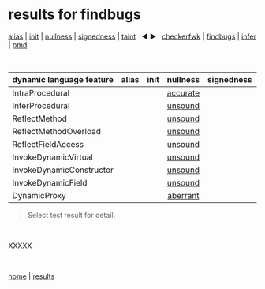 # results for findbugs

[alias](https://github.com/michaelemery/staticanalysis/blob/master/results/alias/README.md) | [init](https://github.com/michaelemery/staticanalysis/blob/master/results/init/README.md) | [nullness](https://github.com/michaelemery/staticanalysis/blob/master/results/nullness/README.md) | [signedness](https://github.com/michaelemery/staticanalysis/blob/master/results/signedness/README.md) | [taint](https://github.com/michaelemery/staticanalysis/blob/master/results/taint/README.md) &nbsp; &#x25c0; &#x25b6; &nbsp; [checkerfwk](https://github.com/michaelemery/staticanalysis/blob/master/results/tool/checkerframework.md) | [findbugs](https://github.com/michaelemery/staticanalysis/blob/master/results/tool/findbugs.md) | [infer](https://github.com/michaelemery/staticanalysis/blob/master/results/tool/infer.md) | [pmd](https://github.com/michaelemery/staticanalysis/blob/master/results/tool/pmd.md)

<br>

| dynamic language feature | alias | init | nullness | signedness | taint |
| --- | :---: | :---: | :---: | :---: | :---: |
| IntraProcedural |  |  | [accurate](https://github.com/michaelemery/staticanalysis/blob/master/results/nullness/findbugs.md#IntraProcedural)  |  |  |
| InterProcedural |  |  | [unsound](https://github.com/michaelemery/staticanalysis/blob/master/results/nullness/findbugs.md#InterProcedural) |  |  |
| ReflectMethod |  |  | [unsound](https://github.com/michaelemery/staticanalysis/blob/master/results/nullness/findbugs.md#ReflectMethod) |  |  |
| ReflectMethodOverload |  |  | [unsound](https://github.com/michaelemery/staticanalysis/blob/master/results/nullness/findbugs.md#ReflectMethodOverload) |  |  |
| ReflectFieldAccess |  |  | [unsound](https://github.com/michaelemery/staticanalysis/blob/master/results/nullness/findbugs.md#ReflectFieldAccess) |  |  |
| InvokeDynamicVirtual |  |  | [unsound](https://github.com/michaelemery/staticanalysis/blob/master/results/nullness/findbugs.md#InvokeDynamicVirtual) |  |  |
| InvokeDynamicConstructor |  |  | [unsound](https://github.com/michaelemery/staticanalysis/blob/master/results/nullness/findbugs.md#InvokeDynamicConstructor) |  |  |
| InvokeDynamicField |  |  | [unsound](https://github.com/michaelemery/staticanalysis/blob/master/results/nullness/findbugs.md#InvokeDynamicField) |  |  |
| DynamicProxy |  |  | [aberrant](https://github.com/michaelemery/staticanalysis/blob/master/results/nullness/findbugs.md#DynamicProxy) |  |  |

> Select test result for detail.

<br>

XXXXX

<br>

[home](https://github.com/michaelemery/staticanalysis) | [results](https://github.com/michaelemery/staticanalysis/blob/master/results/README.md)
